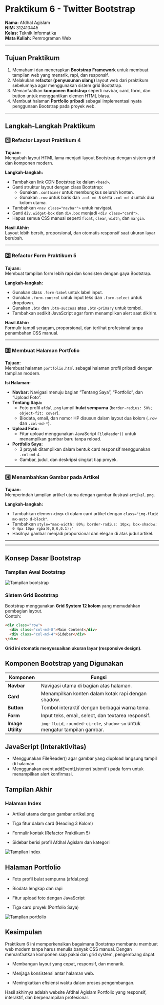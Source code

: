 #  Praktikum 6 - Twitter Bootstrap  
**Nama:** Afdhal Agislam  
**NIM:** 312410445  
**Kelas:** Teknik Informatika  
**Mata Kuliah:** Pemrograman Web  

---

##  Tujuan Praktikum
1. Memahami dan menerapkan **Bootstrap Framework** untuk membuat tampilan web yang menarik, rapi, dan responsif.  
2. Melakukan **refactor (penyusunan ulang)** layout web dari praktikum sebelumnya agar menggunakan sistem grid Bootstrap.  
3. Memanfaatkan **komponen Bootstrap** seperti navbar, card, form, dan button untuk menggantikan elemen HTML biasa.  
4. Membuat halaman **Portfolio pribadi** sebagai implementasi nyata penggunaan Bootstrap pada proyek web.

---

##  Langkah-Langkah Praktikum

### 1️⃣ Refactor Layout Praktikum 4
**Tujuan:**  
Mengubah layout HTML lama menjadi layout Bootstrap dengan sistem grid dan komponen modern.

**Langkah-langkah:**  
- Tambahkan link CDN Bootstrap ke dalam `<head>`.  
- Ganti struktur layout dengan class Bootstrap:  
  - Gunakan `.container` untuk membungkus seluruh konten.  
  - Gunakan `.row` untuk baris dan `.col-md-8` serta `.col-md-4` untuk dua kolom utama.  
- Tambahkan `<nav class="navbar">` untuk navigasi.  
- Ganti `div.widget-box` dan `div.box` menjadi `<div class="card">`.  
- Hapus semua CSS manual seperti `float`, `clear`, `width`, dan `margin`.

**Hasil Akhir:**  
Layout lebih bersih, proporsional, dan otomatis responsif saat ukuran layar berubah.

---

### 2️⃣ Refactor Form Praktikum 5
**Tujuan:**  
Membuat tampilan form lebih rapi dan konsisten dengan gaya Bootstrap.

**Langkah-langkah:**  
- Gunakan class `.form-label` untuk label input.  
- Gunakan `.form-control` untuk input teks dan `.form-select` untuk dropdown.  
- Gunakan `.btn` dan `.btn-success` atau `.btn-primary` untuk tombol.  
- Tambahkan sedikit JavaScript agar form menampilkan alert saat dikirim.

**Hasil Akhir:**  
Formulir tampil seragam, proporsional, dan terlihat profesional tanpa penambahan CSS manual.

---

### 3️⃣ Membuat Halaman Portfolio
**Tujuan:**  
Membuat halaman `portfolio.html` sebagai halaman profil pribadi dengan tampilan modern.

**Isi Halaman:**
- **Navbar:** Navigasi menuju bagian “Tentang Saya”, “Portfolio”, dan “Upload Foto”.
- **Tentang Saya:**  
  - Foto profil `afdal.png` tampil **bulat sempurna** (`border-radius: 50%; object-fit: cover`).  
  - Biodata, email, dan nomor HP disusun dalam layout dua kolom (`.row` dan `.col-md-*`).  
- **Upload Foto:**  
  - Fitur upload menggunakan JavaScript `FileReader()` untuk menampilkan gambar baru tanpa reload.  
- **Portfolio Saya:**  
  - 3 proyek ditampilkan dalam bentuk card responsif menggunakan `.col-md-4`.  
  - Gambar, judul, dan deskripsi singkat tiap proyek.

---

### 4️⃣ Menambahkan Gambar pada Artikel
**Tujuan:**  
Memperindah tampilan artikel utama dengan gambar ilustrasi `artikel.png`.

**Langkah-langkah:**
- Tambahkan elemen `<img>` di dalam card artikel dengan `class="img-fluid mx-auto d-block"`.
- Tambahkan `style="max-width: 80%; border-radius: 10px; box-shadow: 0 4px 10px rgba(0,0,0,0.1);"`
- Hasilnya gambar menjadi proporsional dan elegan di atas judul artikel.

---


---

##  Konsep Dasar Bootstrap

### Tampilan Awal Bootstrap

![Tampilan bootstrap](tampilan_awal_bootsrap.png)


###  Sistem Grid Bootstrap
Bootstrap menggunakan **Grid System 12 kolom** yang memudahkan pembagian layout.  
Contoh:

```html
<div class="row">
  <div class="col-md-8">Main Content</div>
  <div class="col-md-4">Sidebar</div>
</div>
```
**Grid ini otomatis menyesuaikan ukuran layar (responsive design).**

## Komponen Bootstrap yang Digunakan ##
| Komponen          | Fungsi                                                                     |
| ----------------- | -------------------------------------------------------------------------- |
| **Navbar**        | Navigasi utama di bagian atas halaman.                                     |
| **Card**          | Menampilkan konten dalam kotak rapi dengan shadow.                         |
| **Button**        | Tombol interaktif dengan berbagai warna tema.                              |
| **Form**          | Input teks, email, select, dan textarea responsif.                         |
| **Image Utility** | `img-fluid`, `rounded-circle`, `shadow-sm` untuk mengatur tampilan gambar. |

## JavaScript (Interaktivitas) ##

- Menggunakan FileReader() agar gambar yang diupload langsung tampil di halaman.
- Menggunakan event addEventListener('submit') pada form untuk menampilkan alert konfirmasi.

## Tampilan Akhir ##

### Halaman Index ###
- Artikel utama dengan gambar artikel.png

- Tiga fitur dalam card (Heading 3 Kolom)

- Formulir kontak (Refactor Praktikum 5)

- Sidebar berisi profil Afdhal Agislam dan kategori

![Tampilan Index](tampilan_akhir.png)



## Halaman Portfolio ##
- Foto profil bulat sempurna (afdal.png)

- Biodata lengkap dan rapi

- Fitur upload foto dengan JavaScript

- Tiga card proyek (Portfolio Saya)

![Tampilan portfolio](tampilan_akhir_portfolio.png)


## Kesimpulan ##

Praktikum 6 ini memperkenalkan bagaimana Bootstrap membantu membuat web modern tanpa harus menulis banyak CSS manual.
Dengan memanfaatkan komponen siap pakai dan grid system, pengembang dapat:

- Membangun layout yang cepat, responsif, dan menarik.

- Menjaga konsistensi antar halaman web.

- Meningkatkan efisiensi waktu dalam proses pengembangan.

Hasil akhirnya adalah website Afdhal Agislam Portfolio yang responsif, interaktif, dan berpenampilan profesional.
